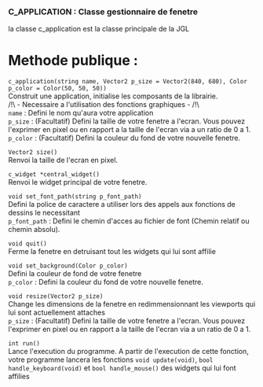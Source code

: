 ### C_APPLICATION : Classe gestionnaire de fenetre

la classe c_application est la classe principale de la JGL

# Methode publique :

`c_application(string name, Vector2 p_size = Vector2(840, 680), Color p_color = Color(50, 50, 50))`  
Construit une application, initialise les composants de la librairie.  
/!\ - Necessaire a l'utilisation des fonctions graphiques - /!\  
`name` : Defini le nom qu'aura votre application  
`p_size` : (Facultatif) Defini la taille de votre fenetre a l'ecran. Vous pouvez l'exprimer en pixel ou en rapport a la taille de l'ecran via a un ratio de 0 a 1.  
`p_color` : (Facultatif) Defini la couleur du fond de votre nouvelle fenetre.  


`Vector2 size()`  
Renvoi la taille de l'ecran en pixel.  


`c_widget *central_widget()`  
Renvoi le widget principal de votre fenetre.  


`void set_font_path(string p_font_path)`  
Defini la police de caractere a utiliser lors des appels aux fonctions de dessins le necessitant  
`p_font_path` : Defini le chemin d'acces au fichier de font (Chemin relatif ou chemin absolu).  


`void quit()`  
Ferme la fenetre en detruisant tout les widgets qui lui sont affilie  


`void set_background(Color p_color)`  
Defini la couleur de fond de votre fenetre  
`p_color` : Defini la couleur du fond de votre nouvelle fenetre.  


`void resize(Vector2 p_size)`  
Change les dimensions de la fenetre en redimmensionnant les viewports qui lui sont actuellement attaches  
`p_size` : (Facultatif) Defini la taille de votre fenetre a l'ecran. Vous pouvez l'exprimer en pixel ou en rapport a la taille de l'ecran via a un ratio de 0 a 1.  


`int run()`  
Lance l'execution du programme. A partir de l'execution de cette fonction, votre programme lancera les fonctions `void update(void)`, `bool handle_keyboard(void)` et `bool handle_mouse()` des widgets qui lui font affilies  
